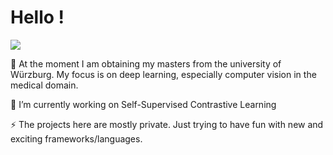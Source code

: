 # Hello !

<a href="https://www.linkedin.com/in/adrian-joshua-strutt-784494178/"><img src="https://img.shields.io/badge/-LinkedIn-0072b1?&style=for-the-badge&logo=linkedin&logoColor=white" /></a>

💬 At the moment I am obtaining my masters from the university of Würzburg. My focus is on deep learning, especially computer vision in the medical domain.

🔭 I’m currently working on Self-Supervised Contrastive Learning

⚡ The projects here are mostly private. Just trying to have fun with new and exciting frameworks/languages.

<!--
**adrianjoshua-strutt/adrianjoshua-strutt** is a ✨ _special_ ✨ repository because its `README.md` (this file) appears on your GitHub profile.

Here are some ideas to get you started:

- 
- 
- 👯 I’m looking to collaborate on ...
- 🤔 I’m looking for help with ...
-  Ask me about ...
- 📫 How to reach me: ...
- 😄 Pronouns: ...
- ⚡ Fun fact: ...
-->
